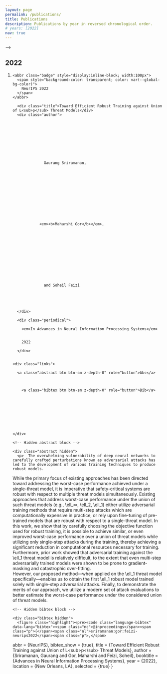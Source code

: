 ```yaml
---
layout: page
permalink: /publications/
title: Publications
description: Publications by year in reversed chronological order.
# years: [2022]
nav: true
---
```

<!-- _pages/publications.md -->
<!-- <div class="publications">

<!-- {%- for y in page.years %}
  <h2 class="year">{{y}}</h2>
  {% bibliography -f papers -q @*[year={{y}}]* %}
{% endfor %}

</div> --> -->

<!-- Content -->

  <div class="container mt-5">
    <div class="post">

  <!-- <header class="post-header">
    <h1 class="post-title">Publications</h1>
    <p class="post-description">Publications by years in reversed chronological order.</p>
  </header> -->

  <article>
    <div class="publications">


  <h2 class="year">2022</h2>
  <ol class="bibliography"><li><div class="row">
  <div class="col-sm-2 abbr">
  
    
    <abbr class="badge" style="display:inline-block; width:100px">
      <span style="background-color: transparent; color: var(--global-bg-color)">
        NeurIPS 2022
      </span>
    </abbr>
    
  
  </div>

  <div id="sriramanan:gor:feizi-neurips2022" class="col-sm-8">
    
      <div class="title">Toward Efficient Robust Training against Union of L<sub>p</sub> Threat Models</div>
      <div class="author">
        
          
          
          
          
          
          
            
              
                
                  Gaurang Sriramanan,
                
              
            
          
        
          
          
          
          
          
          
            
              
                <em><b>Maharshi Gor</b></em>,
              
            
          
        
          
          
          
          
          
          
            
              
                
                  and Soheil Feizi
                
              
            
          
        
      </div>

      <div class="periodical">
      
        <em>In Advances in Neural Information Processing Systems</em>
      
      
        2022
      
      </div>
    

    <div class="links">
    
      <a class="abstract btn btn-sm z-depth-0" role="button">Abs</a>
    
    
    
        <a class="bibtex btn btn-sm z-depth-0" role="button">Bib</a>
    
    
    
    
    
    
    
    
    
    </div>

    <!-- Hidden abstract block -->
    
    <div class="abstract hidden">
      <p>  The overwhelming vulnerability of deep neural networks to carefully crafted perturbations known as adversarial attacks has led to the development of various training techniques to produce robust models.  
  While the primary focus of existing approaches has been directed toward addressing the worst-case performance achieved under a single-threat model, it is imperative that safety-critical systems are robust with respect to multiple threat models simultaneously. 
  Existing approaches that address worst-case performance under the union of such threat models (e.g., \ell_∞, \ell_2, \ell_1) either utilize adversarial training methods that require multi-step attacks which are computationally expensive in practice, or rely upon fine-tuning of pre-trained models that are robust with respect to a single-threat model.
  In this work, we show that by carefully choosing the objective function used for robust training, it is possible to achieve similar, or even improved worst-case performance over a union of threat models while utilizing only single-step attacks during the training, thereby achieving a significant reduction in computational resources necessary for training.  
  Furthermore, prior work showed that adversarial training against the \ell_1 threat model is relatively difficult, to the extent that even multi-step adversarially trained models were shown to be prone to gradient-masking and catastrophic over-fitting.  
  However, our proposed method—when applied on the \ell_1 threat model specifically—enables us to obtain the first \ell_1 robust model trained solely with single-step adversarial attacks.
  Finally, to demonstrate the merits of our approach, we utilize a modern set of attack evaluations to better estimate the worst-case performance under the considered union of threat models.</p>
    </div>
    

    <!-- Hidden bibtex block -->
    
    <div class="bibtex hidden">
      <figure class="highlight"><pre><code class="language-bibtex" data-lang="bibtex"><span class="nc">@inproceedings</span><span class="p">{</span><span class="nl">sriramanan:gor:feizi-neurips2022</span><span class="p">,</span>
  <span class="na">abbr</span> <span class="p">=</span> <span class="s">{NeurIPS}</span><span class="p">,</span>
  <span class="na">bibtex_show</span> <span class="p">=</span> <span class="s">{true}</span><span class="p">,</span>
  <span class="na">title</span> <span class="p">=</span> <span class="s">{Toward Efficient Robust Training against Union of L&lt;sub&gt;p&lt;/sub&gt; Threat Models}</span><span class="p">,</span>
  <span class="na">author</span> <span class="p">=</span> <span class="s">{Sriramanan, Gaurang and Gor, Maharshi and Feizi, Soheil}</span><span class="p">,</span>
  <span class="na">booktitle</span> <span class="p">=</span> <span class="s">{Advances in Neural Information Processing Systems}</span><span class="p">,</span>
  <span class="na">year</span> <span class="p">=</span> <span class="s">{2022}</span><span class="p">,</span>
  <span class="na">location</span> <span class="p">=</span> <span class="s">{New Orleans, LA}</span><span class="p">,</span>
  <span class="na">selected</span> <span class="p">=</span> <span class="s">{true}</span>
<span class="p">}</span></code></pre></figure>
    </div>
    
  </div>
</div>
</li></ol>

</div></article>
</div></div>
